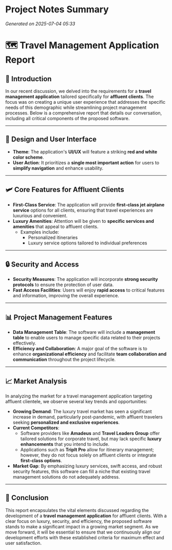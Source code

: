 # Project Notes Summary

*Generated on 2025-07-04 05:33*

# 🗺️ **Travel Management Application Report**

## 🎯 **Introduction**

In our recent discussion, we delved into the requirements for a **travel management application** tailored specifically for **affluent clients**. The focus was on creating a unique user experience that addresses the specific needs of this demographic while streamlining project management processes. Below is a comprehensive report that details our conversation, including all critical components of the proposed software.

---

## 🎨 **Design and User Interface**

- **Theme**: The application's **UI/UX** will feature a striking **red and white color scheme**.
- **User Action**: It prioritizes a **single most important action** for users to **simplify navigation** and enhance usability.

---

## 🛩️ **Core Features for Affluent Clients**

- **First-Class Service**: The application will provide **first-class jet airplane service** options for all clients, ensuring that travel experiences are luxurious and convenient.
- **Luxury Amenities**: Attention will be given to **specific services and amenities** that appeal to affluent clients.
  - Examples include:
    - Personalized itineraries
    - Luxury service options tailored to individual preferences

---

## 🔒 **Security and Access**

- **Security Measures**: The application will incorporate **strong security protocols** to ensure the protection of user data.
- **Fast Access Facilities**: Users will enjoy **rapid access** to critical features and information, improving the overall experience.

---

## 📊 **Project Management Features**

- **Data Management Table**: The software will include a **management table** to enable users to manage specific data related to their projects effectively.
- **Efficiency and Collaboration**: A major goal of the software is to enhance **organizational efficiency** and facilitate **team collaboration and communication** throughout the project lifecycle.

---

## 📈 **Market Analysis**

In analyzing the market for a travel management application targeting affluent clientele, we observe several key trends and opportunities:

- **Growing Demand**: The luxury travel market has seen a significant increase in demand, particularly post-pandemic, with affluent travelers seeking **personalized and exclusive experiences**.
- **Current Competitors**:
  - Software providers like **Amadeus** and **Travel Leaders Group** offer tailored solutions for corporate travel, but may lack specific **luxury enhancements** that you intend to include.
  - Applications such as **TripIt Pro** allow for itinerary management; however, they do not focus solely on affluent clients or integrate **first-class options**.
- **Market Gap**: By emphasizing luxury services, swift access, and robust security features, this software can fill a niche that existing travel management solutions do not adequately address.

---

## 📌 **Conclusion**

This report encapsulates the vital elements discussed regarding the development of a **travel management application** for affluent clients. With a clear focus on luxury, security, and efficiency, the proposed software stands to make a significant impact in a growing market segment. As we move forward, it will be essential to ensure that we continuously align our development efforts with these established criteria for maximum effect and user satisfaction.